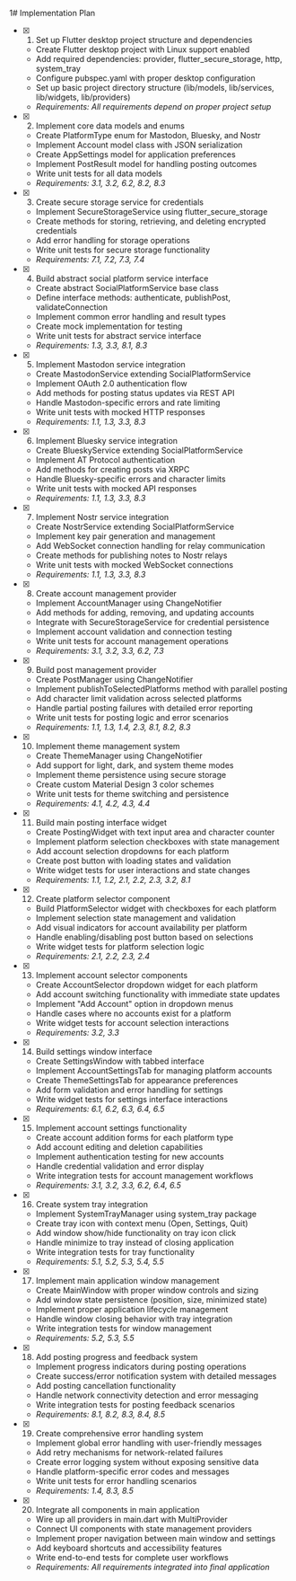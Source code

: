 1# Implementation Plan

- [x] 1. Set up Flutter desktop project structure and dependencies
  - Create Flutter desktop project with Linux support enabled
  - Add required dependencies: provider, flutter_secure_storage, http, system_tray
  - Configure pubspec.yaml with proper desktop configuration
  - Set up basic project directory structure (lib/models, lib/services, lib/widgets, lib/providers)
  - _Requirements: All requirements depend on proper project setup_

- [x] 2. Implement core data models and enums
  - Create PlatformType enum for Mastodon, Bluesky, and Nostr
  - Implement Account model class with JSON serialization
  - Create AppSettings model for application preferences
  - Implement PostResult model for handling posting outcomes
  - Write unit tests for all data models
  - _Requirements: 3.1, 3.2, 6.2, 8.2, 8.3_

- [x] 3. Create secure storage service for credentials
  - Implement SecureStorageService using flutter_secure_storage
  - Create methods for storing, retrieving, and deleting encrypted credentials
  - Add error handling for storage operations
  - Write unit tests for secure storage functionality
  - _Requirements: 7.1, 7.2, 7.3, 7.4_

- [x] 4. Build abstract social platform service interface
  - Create abstract SocialPlatformService base class
  - Define interface methods: authenticate, publishPost, validateConnection
  - Implement common error handling and result types
  - Create mock implementation for testing
  - Write unit tests for abstract service interface
  - _Requirements: 1.3, 3.3, 8.1, 8.3_

- [x] 5. Implement Mastodon service integration
  - Create MastodonService extending SocialPlatformService
  - Implement OAuth 2.0 authentication flow
  - Add methods for posting status updates via REST API
  - Handle Mastodon-specific errors and rate limiting
  - Write unit tests with mocked HTTP responses
  - _Requirements: 1.1, 1.3, 3.3, 8.3_

- [x] 6. Implement Bluesky service integration
  - Create BlueskyService extending SocialPlatformService
  - Implement AT Protocol authentication
  - Add methods for creating posts via XRPC
  - Handle Bluesky-specific errors and character limits
  - Write unit tests with mocked API responses
  - _Requirements: 1.1, 1.3, 3.3, 8.3_

- [x] 7. Implement Nostr service integration
  - Create NostrService extending SocialPlatformService
  - Implement key pair generation and management
  - Add WebSocket connection handling for relay communication
  - Create methods for publishing notes to Nostr relays
  - Write unit tests with mocked WebSocket connections
  - _Requirements: 1.1, 1.3, 3.3, 8.3_

- [x] 8. Create account management provider
  - Implement AccountManager using ChangeNotifier
  - Add methods for adding, removing, and updating accounts
  - Integrate with SecureStorageService for credential persistence
  - Implement account validation and connection testing
  - Write unit tests for account management operations
  - _Requirements: 3.1, 3.2, 3.3, 6.2, 7.3_

- [x] 9. Build post management provider
  - Create PostManager using ChangeNotifier
  - Implement publishToSelectedPlatforms method with parallel posting
  - Add character limit validation across selected platforms
  - Handle partial posting failures with detailed error reporting
  - Write unit tests for posting logic and error scenarios
  - _Requirements: 1.1, 1.3, 1.4, 2.3, 8.1, 8.2, 8.3_

- [x] 10. Implement theme management system
  - Create ThemeManager using ChangeNotifier
  - Add support for light, dark, and system theme modes
  - Implement theme persistence using secure storage
  - Create custom Material Design 3 color schemes
  - Write unit tests for theme switching and persistence
  - _Requirements: 4.1, 4.2, 4.3, 4.4_

- [x] 11. Build main posting interface widget
  - Create PostingWidget with text input area and character counter
  - Implement platform selection checkboxes with state management
  - Add account selection dropdowns for each platform
  - Create post button with loading states and validation
  - Write widget tests for user interactions and state changes
  - _Requirements: 1.1, 1.2, 2.1, 2.2, 2.3, 3.2, 8.1_

- [x] 12. Create platform selector component
  - Build PlatformSelector widget with checkboxes for each platform
  - Implement selection state management and validation
  - Add visual indicators for account availability per platform
  - Handle enabling/disabling post button based on selections
  - Write widget tests for platform selection logic
  - _Requirements: 2.1, 2.2, 2.3, 2.4_

- [x] 13. Implement account selector components
  - Create AccountSelector dropdown widget for each platform
  - Add account switching functionality with immediate state updates
  - Implement "Add Account" option in dropdown menus
  - Handle cases where no accounts exist for a platform
  - Write widget tests for account selection interactions
  - _Requirements: 3.2, 3.3_

- [x] 14. Build settings window interface
  - Create SettingsWindow with tabbed interface
  - Implement AccountSettingsTab for managing platform accounts
  - Create ThemeSettingsTab for appearance preferences
  - Add form validation and error handling for settings
  - Write widget tests for settings interface interactions
  - _Requirements: 6.1, 6.2, 6.3, 6.4, 6.5_

- [x] 15. Implement account settings functionality
  - Create account addition forms for each platform type
  - Add account editing and deletion capabilities
  - Implement authentication testing for new accounts
  - Handle credential validation and error display
  - Write integration tests for account management workflows
  - _Requirements: 3.1, 3.2, 3.3, 6.2, 6.4, 6.5_

- [x] 16. Create system tray integration
  - Implement SystemTrayManager using system_tray package
  - Create tray icon with context menu (Open, Settings, Quit)
  - Add window show/hide functionality on tray icon click
  - Handle minimize to tray instead of closing application
  - Write integration tests for tray functionality
  - _Requirements: 5.1, 5.2, 5.3, 5.4, 5.5_

- [x] 17. Implement main application window management
  - Create MainWindow with proper window controls and sizing
  - Add window state persistence (position, size, minimized state)
  - Implement proper application lifecycle management
  - Handle window closing behavior with tray integration
  - Write integration tests for window management
  - _Requirements: 5.2, 5.3, 5.5_

- [x] 18. Add posting progress and feedback system
  - Implement progress indicators during posting operations
  - Create success/error notification system with detailed messages
  - Add posting cancellation functionality
  - Handle network connectivity detection and error messaging
  - Write integration tests for posting feedback scenarios
  - _Requirements: 8.1, 8.2, 8.3, 8.4, 8.5_

- [x] 19. Create comprehensive error handling system
  - Implement global error handling with user-friendly messages
  - Add retry mechanisms for network-related failures
  - Create error logging system without exposing sensitive data
  - Handle platform-specific error codes and messages
  - Write unit tests for error handling scenarios
  - _Requirements: 1.4, 8.3, 8.5_

- [x] 20. Integrate all components in main application
  - Wire up all providers in main.dart with MultiProvider
  - Connect UI components with state management providers
  - Implement proper navigation between main window and settings
  - Add keyboard shortcuts and accessibility features
  - Write end-to-end tests for complete user workflows
  - _Requirements: All requirements integrated into final application_
